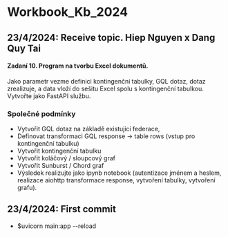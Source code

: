 # Workbook_Kb_2024

## 23/4/2024: Receive topic. Hiep Nguyen x Dang Quy Tai
#### Zadaní 10. Program na tvorbu Excel dokumentů.
Jako parametr vezme definici kontingenční tabulky, GQL dotaz, dotaz zrealizuje, a data vloží do sešitu Excel spolu s kontingenční tabulkou. Vytvořte jako FastAPI službu.

### Společné podmínky
- Vytvořit GQL dotaz na základě existující federace,
- Definovat transformaci GQL response -> table rows (vstup pro kontingenční tabulku)
- Vytvořit kontingenční tabulku
- Vytvořit koláčový / sloupcový graf
- Vytvořit Sunburst / Chord graf
- Výsledek realizujte jako ipynb notebook (autentizace jménem a heslem, realizace aiohttp transformace response, vytvoření tabulky, vytvoření grafu).

## 23/4/2024: First commit
- $uvicorn main:app --reload